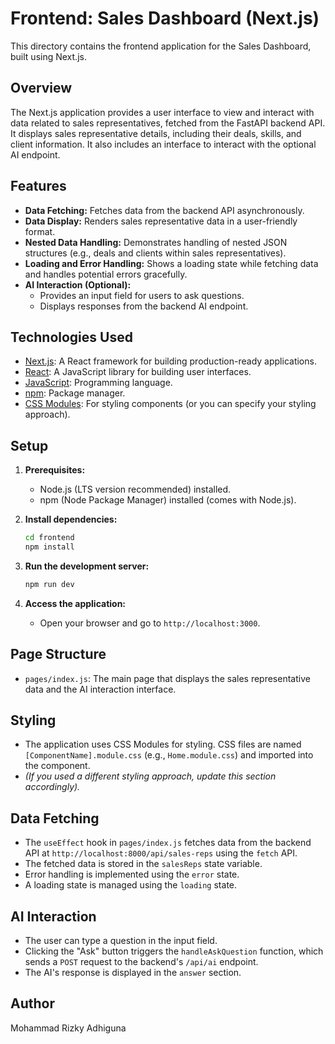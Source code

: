 # Frontend: Sales Dashboard (Next.js)

This directory contains the frontend application for the Sales Dashboard, built using Next.js.

## Overview

The Next.js application provides a user interface to view and interact with data related to sales representatives, fetched from the FastAPI backend API. It displays sales representative details, including their deals, skills, and client information. It also includes an interface to interact with the optional AI endpoint.

## Features

* **Data Fetching:** Fetches data from the backend API asynchronously.
* **Data Display:** Renders sales representative data in a user-friendly format.
* **Nested Data Handling:** Demonstrates handling of nested JSON structures (e.g., deals and clients within sales representatives).
* **Loading and Error Handling:** Shows a loading state while fetching data and handles potential errors gracefully.
* **AI Interaction (Optional):**
    * Provides an input field for users to ask questions.
    * Displays responses from the backend AI endpoint.

## Technologies Used

* [Next.js](https://nextjs.org/): A React framework for building production-ready applications.
* [React](https://reactjs.org/): A JavaScript library for building user interfaces.
* [JavaScript](https://developer.mozilla.org/en-US/docs/Web/JavaScript): Programming language.
* [npm](https://www.npmjs.com/): Package manager.
* [CSS Modules](https://github.com/css-modules/css-modules): For styling components (or you can specify your styling approach).

## Setup

1.  **Prerequisites:**
    * Node.js (LTS version recommended) installed.
    * npm (Node Package Manager) installed (comes with Node.js).

2.  **Install dependencies:**
    ```bash
    cd frontend
    npm install
    ```

3.  **Run the development server:**
    ```bash
    npm run dev
    ```

4.  **Access the application:**
    * Open your browser and go to `http://localhost:3000`.

## Page Structure

* `pages/index.js`: The main page that displays the sales representative data and the AI interaction interface.

## Styling

* The application uses CSS Modules for styling. CSS files are named `[ComponentName].module.css` (e.g., `Home.module.css`) and imported into the component.
* *(If you used a different styling approach, update this section accordingly).*

## Data Fetching

* The `useEffect` hook in `pages/index.js` fetches data from the backend API at `http://localhost:8000/api/sales-reps` using the `fetch` API.
* The fetched data is stored in the `salesReps` state variable.
* Error handling is implemented using the `error` state.
* A loading state is managed using the `loading` state.

## AI Interaction

* The user can type a question in the input field.
* Clicking the "Ask" button triggers the `handleAskQuestion` function, which sends a `POST` request to the backend's `/api/ai` endpoint.
* The AI's response is displayed in the `answer` section.

## Author

Mohammad Rizky Adhiguna